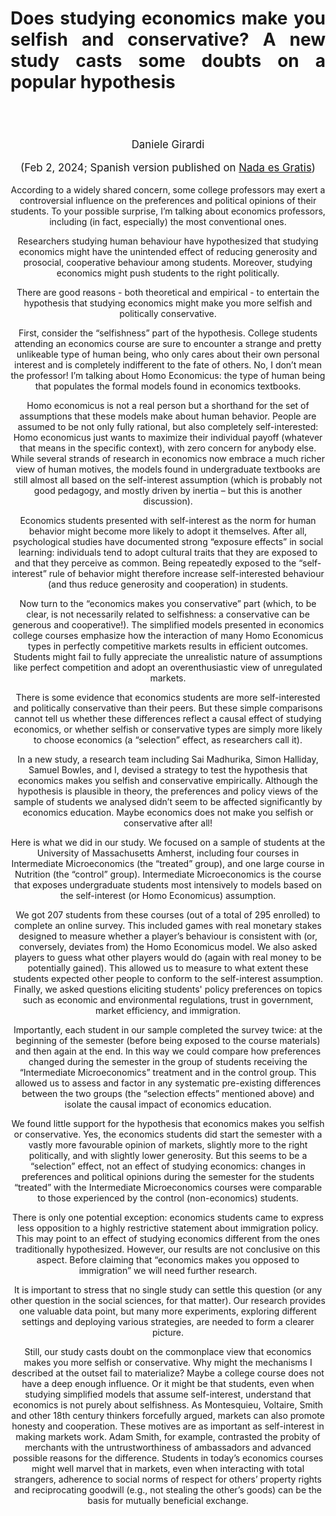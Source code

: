 <header class="entry-header">
<tr style="height: 21px;">
<td style="width: 7.93057%; height: 40px;"></td>
<td style="width: 83.6431%; height: 40px;"><header class="entry-header">
<h1 class="entry-title" style="text-align: justify;"></h1>
<h1 class="entry-title" style="text-align: justify;">Does studying economics make you selfish and conservative? A new study casts some doubts on a popular hypothesis</h1>
</header>
<div class="entry-content">
<div class="page" title="Page 1">
<div class="layoutArea">
<div class="column">
<div class="page" title="Page 1">
<div class="layoutArea">
<div class="column">
<div class="page" title="Page 2">
<div class="layoutArea">
<div class="column">
<div class="page" title="Page 2">
<div class="layoutArea">
<div class="column">
<div class="page" title="Page 2">
<div class="layoutArea">
<div class="column">
<div class="page" title="Page 2">
<div class="layoutArea">
<div class="column">
<div class="page" title="Page 3">
<div class="page" title="Page 3">
<div class="layoutArea">
<div class="column">
<div class="page" title="Page 3">
<div class="layoutArea">
<div class="column">
<span style="font-size: larger;">
<p>Daniele Girardi</p>
<p>(Feb 2, 2024; Spanish version published on <a href="https://nadaesgratis.es/admin/estudiar-economia-te-hace-egoista-y-conservador" target="_blank" rel="noopener">Nada es Gratis</a>)</p>
</span>





According to a widely shared concern, some college professors may exert a controversial influence on the preferences and political opinions of their students. To your possible surprise, I’m talking about economics professors, including (in fact, especially) the most conventional ones. 

Researchers studying human behaviour have hypothesized that studying economics might have the unintended effect of reducing generosity and prosocial, cooperative behaviour among students. Moreover, studying economics might push students to the right politically. 

There are good reasons - both theoretical and empirical - to entertain the hypothesis that studying economics might make you more selfish and politically conservative. 

First, consider the “selfishness” part of the hypothesis. College students attending an economics course are sure to encounter a strange and pretty unlikeable type of human being, who only cares about their own personal interest and is completely indifferent to the fate of others. No, I don’t mean the professor! I’m talking about Homo Economicus: the type of human being that populates the formal models found in economics textbooks. 

Homo economicus is not a real person but a shorthand for the set of assumptions that these models make about human behavior. People are assumed to be not only fully rational, but also completely self-interested: Homo economicus just wants to maximize their individual payoff (whatever that means in the specific context), with zero concern for anybody else. While several strands of research in economics now embrace a much richer view of human motives, the models found in undergraduate textbooks are still almost all based on the self-interest assumption (which is probably not good pedagogy, and mostly driven by inertia – but this is another discussion).

Economics students presented with self-interest as the norm for human behavior might become more likely to adopt it themselves.  After all, psychological studies have documented strong “exposure effects” in social learning: individuals tend to adopt cultural traits that they are exposed to and that they perceive as common. Being repeatedly exposed to the “self-interest” rule of behavior might therefore increase self-interested behaviour (and thus reduce generosity and cooperation) in students. 

Now turn to the “economics makes you conservative” part (which, to be clear, is not necessarily related to selfishness: a conservative can be generous and cooperative!). The simplified models presented in economics college courses emphasize how the interaction of many Homo Economicus types in perfectly competitive markets results in efficient outcomes. Students might fail to fully appreciate the unrealistic nature of assumptions like perfect competition and adopt an overenthusiastic view of unregulated markets.

There is some evidence that economics students are more self-interested and politically conservative than their peers. But these simple comparisons cannot tell us whether these differences reflect a causal effect of studying economics, or whether selfish or conservative types are simply more likely to choose economics (a “selection” effect, as researchers call it). 

In a new study, a research team including Sai Madhurika, Simon Halliday, Samuel Bowles, and I, devised a strategy to test the hypothesis that economics makes you selfish and conservative empirically. Although the hypothesis is plausible in theory, the preferences and policy views of the sample of students we analysed didn’t seem to be affected significantly by economics education. Maybe economics does not make you selfish or conservative after all!

Here is what we did in our study. We focused on a sample of students at the University of Massachusetts Amherst, including four courses in Intermediate Microeconomics (the “treated” group), and one large course in Nutrition (the “control” group). Intermediate Microeconomics is the course that exposes undergraduate students most intensively to models based on the self-interest (or Homo Economicus) assumption.   

We got 207 students from these courses (out of a total of 295 enrolled) to complete an online survey. This included games with real monetary stakes designed to measure whether a player’s behaviour is consistent with (or, conversely, deviates from) the Homo Economicus model. We also asked players to guess what other players would do (again with real money to be potentially gained). This allowed us to measure to what extent these students expected other people to conform to the self-interest assumption. Finally, we asked questions eliciting students' policy preferences on topics such as economic and environmental regulations, trust in government, market efficiency, and immigration.

Importantly, each student in our sample completed the survey twice: at the beginning of the semester (before being exposed to the course materials) and then again at the end. In this way we could compare how preferences changed during the semester in the group of students receiving the “Intermediate Microeconomics” treatment and in the control group. This allowed us to assess and factor in any systematic pre-existing differences between the two groups (the “selection effects” mentioned above) and isolate the causal impact of economics education. 

We found little support for the hypothesis that economics makes you selfish or conservative. Yes, the economics students did start the semester with a vastly more favourable opinion of markets, slightly more to the right politically, and with slightly lower generosity. But this seems to be a “selection” effect, not an effect of studying economics: changes in preferences and political opinions during the semester for the students “treated” with the Intermediate Microeconomics courses were comparable to those experienced by the control (non-economics) students. 

There is only one potential exception: economics students came to express less opposition to a highly restrictive statement about immigration policy. This may point to an effect of studying economics different from the ones traditionally hypothesized. However, our results are not conclusive on this aspect. Before claiming that “economics makes you opposed to immigration” we will need further research.

It is important to stress that no single study can settle this question (or any other question in the social sciences, for that matter). Our research provides one valuable data point, but many more experiments, exploring different settings and deploying various strategies, are needed to form a clearer picture. 

Still, our study casts doubt on the commonplace view that economics makes you more selfish or conservative. Why might the mechanisms I described at the outset fail to materialize? Maybe a college course does not have a deep enough influence. Or it might be that students, even when studying simplified models that assume self-interest, understand that economics is not purely about selfishness. As Montesquieu, Voltaire, Smith and other 18th century thinkers forcefully argued, markets can also promote honesty and cooperation. These motives are as important as self-interest in making markets work. Adam Smith, for example, contrasted the probity of merchants with the untrustworthiness of ambassadors and advanced possible reasons for the difference. Students in today’s economics courses might well marvel that in markets, even when interacting with total strangers, adherence to social norms of respect for others’ property rights and reciprocating goodwill (e.g., not stealing the other’s goods) can be the basis for mutually beneficial exchange. 
